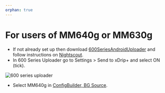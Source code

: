```yaml
---
orphan: true
---
```


# For users of MM640g or MM630g

-   If not already set up then download [600SeriesAndroidUploader](https://pazaan.github.io/600SeriesAndroidUploader/)
    and follow instructions on [Nightscout](https://nightscout.github.io/uploader/setup/?h=uploader#medtronic-600-series-with-uploader).
-   In 600 Series Uploader go to Settings > Send to xDrip+ and select ON (tick).

![600 series uploader](../images/600Uploader.png)

-   Select MM640g in [ConfigBuilder, BG Source](#Config-Builder-bg-source).

